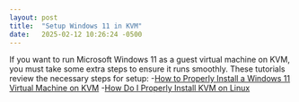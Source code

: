 ```yaml
---
layout: post
title:  "Setup Windows 11 in KVM"
date:   2025-02-12 10:26:24 -0500
---
```


If you want to run Microsoft Windows 11 as a guest virtual machine on KVM, you must take some extra steps to ensure it runs smoothly. These tutorials review the necessary steps for setup:
-[How to Properly Install a Windows 11 Virtual Machine on KVM](https://sysguides.com/install-a-windows-11-virtual-machine-on-kvm)
-[How Do I Properly Install KVM on Linux](https://sysguides.com/install-kvm-on-linux#3-04-install-virtio-drivers-for-windows-guests-)

